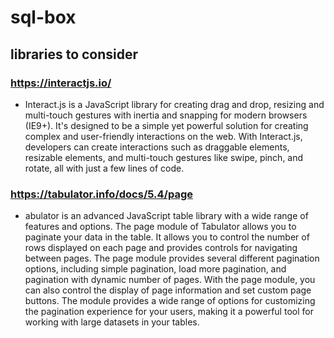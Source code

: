 # sql-box
## libraries to consider
### https://interactjs.io/
- Interact.js is a JavaScript library for creating drag and drop, resizing and multi-touch gestures with inertia and snapping for modern browsers (IE9+). It's designed to be a simple yet powerful solution for creating complex and user-friendly interactions on the web. With Interact.js, developers can create interactions such as draggable elements, resizable elements, and multi-touch gestures like swipe, pinch, and rotate, all with just a few lines of code.

### https://tabulator.info/docs/5.4/page
- abulator is an advanced JavaScript table library with a wide range of features and options. The page module of Tabulator allows you to paginate your data in the table. It allows you to control the number of rows displayed on each page and provides controls for navigating between pages. The page module provides several different pagination options, including simple pagination, load more pagination, and pagination with dynamic number of pages. With the page module, you can also control the display of page information and set custom page buttons. The module provides a wide range of options for customizing the pagination experience for your users, making it a powerful tool for working with large datasets in your tables.
